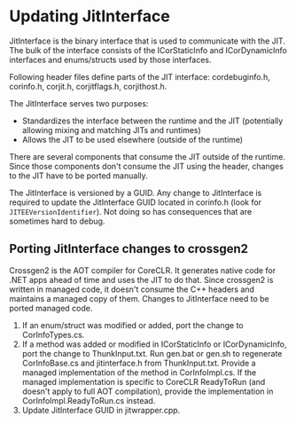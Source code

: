 # Updating JitInterface

JitInterface is the binary interface that is used to communicate with the JIT. The bulk of the interface consists of the ICorStaticInfo and ICorDynamicInfo interfaces and enums/structs used by those interfaces.

Following header files define parts of the JIT interface: cordebuginfo.h, corinfo.h, corjit.h, corjitflags.h, corjithost.h.

The JitInterface serves two purposes:
* Standardizes the interface between the runtime and the JIT (potentially allowing mixing and matching JITs and runtimes)
* Allows the JIT to be used elsewhere (outside of the runtime)

There are several components that consume the JIT outside of the runtime. Since those components don't consume the JIT using the header, changes to the JIT have to be ported manually.

The JitInterface is versioned by a GUID. Any change to JitInterface is required to update the JitInterface GUID located in corinfo.h (look for `JITEEVersionIdentifier`). Not doing so has consequences that are sometimes hard to debug.

## Porting JitInterface changes to crossgen2

Crossgen2 is the AOT compiler for CoreCLR. It generates native code for .NET apps ahead of time and uses the JIT to do that. Since crossgen2 is written in managed code, it doesn't consume the C++ headers and maintains a managed copy of them. Changes to JitInterface need to be ported managed code.

1. If an enum/struct was modified or added, port the change to CorInfoTypes.cs.
2. If a method was added or modified in ICorStaticInfo or ICorDynamicInfo, port the change to ThunkInput.txt.
   Run gen.bat or gen.sh to regenerate CorInfoBase.cs and jitinterface.h from ThunkInput.txt. Provide a managed implementation of the method in CorInfoImpl.cs. If the managed implementation is specific to CoreCLR ReadyToRun (and doesn't apply to full AOT compilation), provide the implementation in CorInfoImpl.ReadyToRun.cs instead.
3. Update JitInterface GUID in jitwrapper.cpp.

